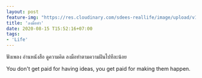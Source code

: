 ```yaml
---
layout: post
feature-img: "https://res.cloudinary.com/sdees-reallife/image/upload/v1555658919/sample_feature_img.png"
title: 'ลงมือทำ'
date: 2020-08-15 T15:52:16+07:00
tags:
- 'Life'
---
```

ฟังเพลง อ่านหนังสือ ดูความคิด ลงมือทำตามความฝันไปทีละน้อย

<i class="fa fa-child" style="color:plum"></i>

You don't get paid for having ideas, you get paid for making them happen.
